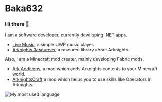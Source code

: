 # Baka632
### Hi there 👋
I am a software developer, currently developing .NET apps.
- [Live Music](https://github.com/Baka632/Live-Music), a simple UWP music player.
- [Arknights Resources](https://github.com/ArknightsResources/Home), a resource library about Arknights.

Also, I am a Minecraft mod creater, mainly developing Fabric mods.
- [Ark Additions](https://github.com/Baka632/ark-additions), a mod which adds Arknights contents to your Minecraft world.
- [ArknightsCraft](https://github.com/Baka632/arknights-craft),a mod which helps you to use skills like Operators in Arknights.

![My most used language](https://github-readme-stats.vercel.app/api/top-langs/?username=baka632&layout=compact)

<!--
**Baka632/Baka632** is a ✨ _special_ ✨ repository because its `README.md` (this file) appears on your GitHub profile.

Here are some ideas to get you started:

- 🔭 I’m currently working on ...
- 🌱 I’m currently learning ...
- 👯 I’m looking to collaborate on ...
- 🤔 I’m looking for help with ...
- 💬 Ask me about ...
- 📫 How to reach me: ...
- 😄 Pronouns: ...
- ⚡ Fun fact: ...
-->
